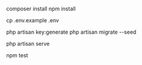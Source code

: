 composer install
npm install

cp .env.example .env

php artisan key:generate
php artisan migrate --seed

php artisan serve

npm test
